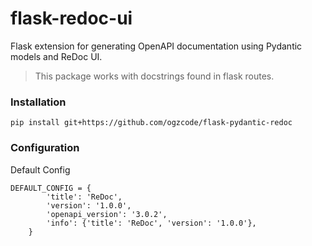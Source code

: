 # flask-redoc-ui

Flask extension for generating OpenAPI documentation using Pydantic models and ReDoc UI.

> This package works with docstrings found in flask routes.

### Installation

```
pip install git+https://github.com/ogzcode/flask-pydantic-redoc
```

### Configuration

Default Config

```
DEFAULT_CONFIG = {
        'title': 'ReDoc',
        'version': '1.0.0',
        'openapi_version': '3.0.2',
        'info': {'title': 'ReDoc', 'version': '1.0.0'},
    }
```
